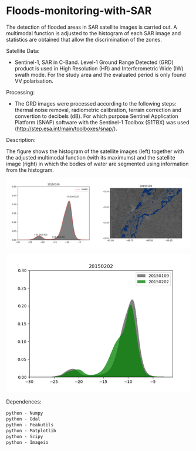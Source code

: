 # Floods-monitoring-with-SAR

The detection of flooded areas in SAR satellite images is carried out. A multimodal function is adjusted to the histogram of each SAR image and statistics are obtained that allow the discrimination of the zones.


Satellite Data:
 - Sentinel-1,  SAR in C-Band. Level-1 Ground Range Detected (GRD) product is used in High Resolution (HR) and Interferometric Wide (IW) swath mode. For the study area and the evaluated period is only found VV polarisation. 

Processing:
 -  The GRD images were processed according to the following steps: thermal noise removal, radiometric calibration, terrain correction and convertion to decibels (dB). For which purpose Sentinel Application Platform (SNAP) software with the Sentinel-1 Toolbox (S1TBX) was used (http://step.esa.int/main/toolboxes/snap/). 


Description:

The figure shows the histogram of the satellite images (left) together with the adjusted multimodal function (with its maximums) and the satellite image (right) in which the bodies of water are segmented using information from the histogram.

<p align="center">
  <img width=850 src="Histogram_and_water.gif"/>
 </p>

<p align="center">
  <img width=650 src="Histogram_evolution.gif"/>
 </p>



Dependences: 

    python - Numpy
    python - Gdal
    python - Peakutils
    python - Matplotlib
    python - Scipy
    python - Imageio
